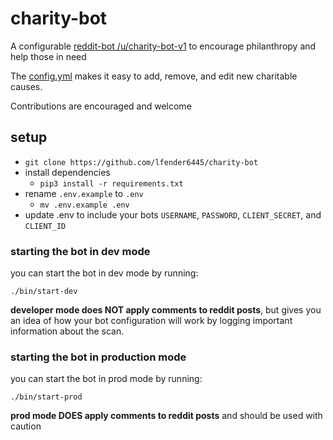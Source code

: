 # charity-bot

A configurable [reddit-bot /u/charity-bot-v1](https://www.reddit.com/user/charity-bot-v1/) to encourage philanthropy and help those in need

The [config.yml](https://github.com/lfender6445/charity-bot/blob/master/config.yml) 
makes it easy to add, remove, and edit new charitable causes.  

Contributions are encouraged and welcome

## setup
- `git clone https://github.com/lfender6445/charity-bot`
- install dependencies
  - `pip3 install -r requirements.txt`
- rename `.env.example` to `.env`
  - `mv .env.example .env`
- update .env to include your bots `USERNAME`, `PASSWORD`, `CLIENT_SECRET`, and `CLIENT_ID`

### starting the bot in dev mode

you can start the bot in dev mode by running: 

`./bin/start-dev`

**developer mode does NOT apply comments to reddit posts**, 
but gives you an idea of how your bot configuration will work by logging
important information about the scan.

### starting the bot in production mode

you can start the bot in prod mode by running: 

`./bin/start-prod`

**prod mode DOES apply comments to reddit posts** and should be used with caution
